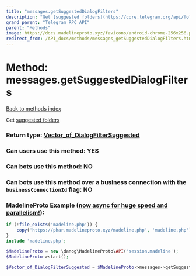 ```yaml
---
title: "messages.getSuggestedDialogFilters"
description: "Get [suggested folders](https://core.telegram.org/api/folders)"
grand_parent: "Telegram RPC API"
parent: "Methods"
image: https://docs.madelineproto.xyz/favicons/android-chrome-256x256.png
redirect_from: /API_docs/methods/messages_getSuggestedDialogFilters.html
---
```

# Method: messages.getSuggestedDialogFilters
[Back to methods index](index.html)



Get [suggested folders](https://core.telegram.org/api/folders)



### Return type: [Vector\_of\_DialogFilterSuggested](/API_docs/types/DialogFilterSuggested.html)

### Can users use this method: **YES**


### Can bots use this method: **NO**


### Can bots use this method over a business connection with the `businessConnectionId` flag: **NO**


### MadelineProto Example ([now async for huge speed and parallelism!](https://docs.madelineproto.xyz/docs/ASYNC.html)):


```php
if (!file_exists('madeline.php')) {
    copy('https://phar.madelineproto.xyz/madeline.php', 'madeline.php');
}
include 'madeline.php';

$MadelineProto = new \danog\MadelineProto\API('session.madeline');
$MadelineProto->start();

$Vector_of_DialogFilterSuggested = $MadelineProto->messages->getSuggestedDialogFilters();
```

